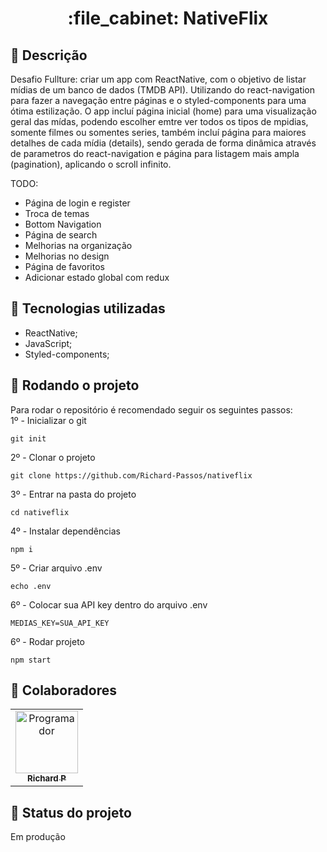 <h1 align="center">:file_cabinet: NativeFlix</h1>

## :memo: Descrição
Desafio Fullture: criar um app com ReactNative, com o objetivo de listar mídias de um banco de dados (TMDB API). Utilizando do react-navigation para fazer a navegação entre páginas e o styled-components para uma ótima estilização. O app incluí página inicial (home) para uma visualização geral das mídas, podendo escolher emtre ver todos os tipos de mpidias, somente filmes ou somentes series, também incluí página para maiores detalhes de cada mídia (details), sendo gerada de forma dinâmica através de parametros do react-navigation e página para listagem mais ampla (pagination), aplicando o scroll infinito.

TODO:
- Página de login e register
- Troca de temas
- Bottom Navigation
- Página de search
- Melhorias na organização
- Melhorias no design
- Página de favoritos
- Adicionar estado global com redux

## :wrench: Tecnologias utilizadas
* ReactNative;
* JavaScript;
* Styled-components;

## :rocket: Rodando o projeto
Para rodar o repositório é recomendado seguir os seguintes passos:
<br>
1º - Inicializar o git
```
git init
```
2º - Clonar o projeto
```
git clone https://github.com/Richard-Passos/nativeflix
```
3º - Entrar na pasta do projeto
```
cd nativeflix
```
4º - Instalar dependências
```
npm i
```
5º - Criar arquivo .env
```
echo .env
``` 
6º - Colocar sua API key dentro do arquivo .env
```
MEDIAS_KEY=SUA_API_KEY
```
6º - Rodar projeto
```
npm start
```
## :handshake: Colaboradores
<table>
  <tr>
    <td align="center">
      <a href="https://github.com/Richard-Passos">
        <img src="https://img.freepik.com/vetores-premium/desenho-de-desenho-animado-de-um-programador_29937-8176.jpg" width="100px;" alt="Programador"/><br>
        <sub>
          <b>Richard P</b>
        </sub>
      </a>
    </td>
  </tr>
</table>

## :dart: Status do projeto
Em produção
